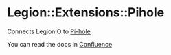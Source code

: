 # Legion::Extensions::Pihole
Connects LegionIO to [Pi-hole](https://pi-hole.net/)

You can read the docs in [Confluence](https://legionio.atlassian.net/wiki/spaces/LEX/pages/631636113/Lex+Pihole)

